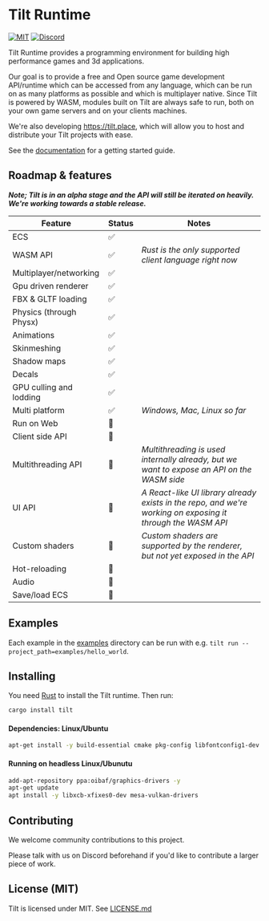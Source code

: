 # Tilt Runtime

[![MIT](https://img.shields.io/badge/license-MIT-blue.svg)](https://github.com/TiltOrg/Tilt#license)
[![Discord](https://img.shields.io/discord/894505972289134632)](https://discord.gg/gYSM4tHZ)

Tilt Runtime provides a programming environment for building high performance games and 3d applications.

Our goal is to provide a free and Open source game development API/runtime which can be accessed from any language, which can be run on as many platforms as possible and which is multiplayer native. Since Tilt is powered by WASM, modules built on Tilt are always safe to run, both on your own game servers and on your clients machines.

We're also developing https://tilt.place, which will allow you to host and distribute your Tilt projects with ease.

See the [documentation](./docs/index.md) for a getting started guide.

## Roadmap & features

***Note; Tilt is in an alpha stage and the API will still be iterated on heavily. We're working towards a stable release.***

| Feature | Status | Notes |
| ------- | ------ | ----- |
| ECS | ✅ |
| WASM API | ✅ | *Rust is the only supported client language right now* |
| Multiplayer/networking | ✅ |
| Gpu driven renderer | ✅ |
| FBX & GLTF loading | ✅ |
| Physics (through Physx) | ✅ |
| Animations | ✅ |
| Skinmeshing | ✅ |
| Shadow maps | ✅ |
| Decals | ✅ |
| GPU culling and lodding | ✅ |
| Multi platform | ✅ | *Windows, Mac, Linux so far* |
| Run on Web | 🚧 |
| Client side API | 🚧 |
| Multithreading API | 🚧 | *Multithreading is used internally already, but we want to expose an API on the WASM side* |
| UI API | 🚧 | *A React-like UI library already exists in the repo, and we're working on exposing it through the WASM API* |
| Custom shaders | 🚧 | *Custom shaders are supported by the renderer, but not yet exposed in the API* |
| Hot-reloading | 🚧 |
| Audio | 🚧 |
| Save/load ECS | 🚧 |

## Examples

Each example in the [examples](./examples/) directory can be run with e.g. `tilt run --project_path=examples/hello_world`.

## Installing

You need [Rust](https://www.rust-lang.org/) to install the Tilt runtime. Then run:

```sh
cargo install tilt
```

#### Dependencies: Linux/Ubuntu

```sh
apt-get install -y build-essential cmake pkg-config libfontconfig1-dev clang libasound2-dev ninja-build
```

#### Running on headless Linux/Ubunutu

```sh
add-apt-repository ppa:oibaf/graphics-drivers -y
apt-get update
apt install -y libxcb-xfixes0-dev mesa-vulkan-drivers
```

## Contributing

We welcome community contributions to this project.

Please talk with us on Discord beforehand if you'd like to contribute a larger piece of work.

## License (MIT)

Tilt is licensed under MIT. See [LICENSE.md](./LICENSE.md)
